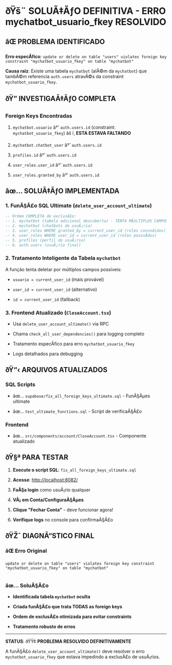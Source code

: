 ﻿# ðŸš¨ SOLUÃ‡ÃƒO DEFINITIVA - ERRO mychatbot_usuario_fkey RESOLVIDO



## âŒ PROBLEMA IDENTIFICADO

**Erro especÃ­fico**: `update or delete on table "users" violates foreign key constraint "mychatbot_usuario_fkey" on table "mychatbot"`

**Causa raiz**: Existe uma tabela `mychatbot` (alÃ©m da `mychatbot`) que tambÃ©m referencia `auth.users` atravÃ©s da constraint `mychatbot_usuario_fkey`.



## ðŸ” INVESTIGAÃ‡ÃƒO COMPLETA



### Foreign Keys Encontradas


1. `mychatbot.usuario` â†’ `auth.users.id` (constraint: `mychatbot_usuario_fkey`) âš ï¸ **ESTA ESTAVA FALTANDO**


2. `mychatbot.chatbot_user` â†’ `auth.users.id` 


3. `profiles.id` â†’ `auth.users.id`


4. `user_roles.user_id` â†’ `auth.users.id`


5. `user_roles.granted_by` â†’ `auth.users.id`



## âœ… SOLUÃ‡ÃƒO IMPLEMENTADA



### 1. FunÃ§Ã£o SQL Ultimate (`delete_user_account_ultimate`)


```sql
-- Ordem COMPLETA de exclusÃ£o:
-- 1. mychatbot (tabela adicional descoberta) - TENTA MÃšLTIPLOS CAMPOS
-- 2. mychatbot (chatbots do usuÃ¡rio)
-- 3. user_roles WHERE granted_by = current_user_id (roles concedidos)
-- 4. user_roles WHERE user_id = current_user_id (roles possuÃ­dos)  
-- 5. profiles (perfil do usuÃ¡rio)
-- 6. auth.users (usuÃ¡rio final)


```


### 2. Tratamento Inteligente da Tabela `mychatbot`

A função tenta deletar por múltiplos campos possíveis:


- `usuario = current_user_id` (mais provável)


- `user_id = current_user_id` (alternativo)


- `id = current_user_id` (fallback)



### 3. Frontend Atualizado (`CloseAccount.tsx`)


- Usa `delete_user_account_ultimate()` via RPC


- Chama `check_all_user_dependencies()` para logging completo


- Tratamento especÃ­fico para erro `mychatbot_usuario_fkey`


- Logs detalhados para debugging



## ðŸ“‹ ARQUIVOS ATUALIZADOS



### SQL Scripts


- âœ… `supabase/fix_all_foreign_keys_ultimate.sql` - FunÃ§Ãµes ultimate


- âœ… `test_ultimate_functions.sql` - Script de verificaÃ§Ã£o



### Frontend


- âœ… `src/components/account/CloseAccount.tsx` - Componente atualizado



## ðŸ§ª PARA TESTAR



1. **Execute o script SQL**: `fix_all_foreign_keys_ultimate.sql`


2. **Acesse**: <http://localhost:8082/>


3. **FaÃ§a login** como usuÃ¡rio qualquer


4. **VÃ¡ em Conta/ConfiguraÃ§Ãµes**


5. **Clique "Fechar Conta"** - deve funcionar agora!


6. **Verifique logs** no console para confirmaÃ§Ã£o



## ðŸŽ¯ DIAGNÃ“STICO FINAL



### âŒ Erro Original


```
update or delete on table "users" violates foreign key constraint "mychatbot_usuario_fkey" on table "mychatbot"


```



### âœ… SoluÃ§Ã£o


- **Identificada tabela `mychatbot` oculta**


- **Criada funÃ§Ã£o que trata TODAS as foreign keys**


- **Ordem de exclusÃ£o otimizada para evitar constraints**


- **Tratamento robusto de erros**

---

**STATUS**: ðŸŸ¢ **PROBLEMA RESOLVIDO DEFINITIVAMENTE**



A funÃ§Ã£o `delete_user_account_ultimate()` deve resolver o erro `mychatbot_usuario_fkey` que estava impedindo a exclusÃ£o de usuÃ¡rios.
